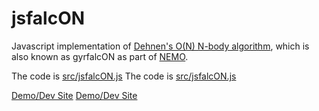 # jsfalcON

Javascript implementation of [Dehnen's O(N) N-body algorithm](https://arxiv.org/abs/astro-ph/0202512), which is also known as gyrfalcON as part of [NEMO](https://github.com/teuben/nemo).

The code is [src/jsfalcON.js](https://y1guo.github.io/jsfalcON/src/jsfalcON.js)
The code is [src/jsfalcON.js](src/jsfalcON.js)

[Demo/Dev Site](https://y1guo.github.io/jsfalcON/demo/index.html)
[Demo/Dev Site](demo/index.html)
